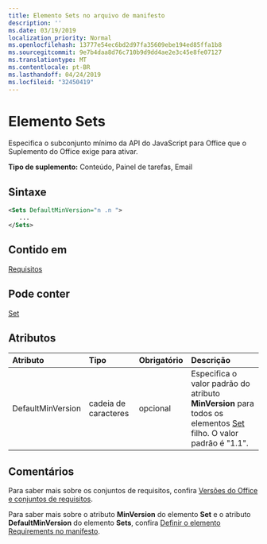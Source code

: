 ```yaml
---
title: Elemento Sets no arquivo de manifesto
description: ''
ms.date: 03/19/2019
localization_priority: Normal
ms.openlocfilehash: 13777e54ec6bd2d97fa35609ebe194ed85ffa1b8
ms.sourcegitcommit: 9e7b4daa8d76c710b9d9dd4ae2e3c45e8fe07127
ms.translationtype: MT
ms.contentlocale: pt-BR
ms.lasthandoff: 04/24/2019
ms.locfileid: "32450419"
---
```

# <a name="sets-element"></a>Elemento Sets

Especifica o subconjunto mínimo da API do JavaScript para Office que o Suplemento do Office exige para ativar.

**Tipo de suplemento:** Conteúdo, Painel de tarefas, Email

## <a name="syntax"></a>Sintaxe

```XML
<Sets DefaultMinVersion="n .n ">
   ...
</Sets>
```

## <a name="contained-in"></a>Contido em

[Requisitos](requirements.md)

## <a name="can-contain"></a>Pode conter

[Set](set.md)

## <a name="attributes"></a>Atributos

|**Atributo**|**Tipo**|**Obrigatório**|**Descrição**|
|:-----|:-----|:-----|:-----|
|DefaultMinVersion|cadeia de caracteres|opcional|Especifica o valor padrão do atributo  **MinVersion** para todos os elementos [Set](set.md) filho. O valor padrão é "1.1".|

## <a name="remarks"></a>Comentários

Para saber mais sobre os conjuntos de requisitos, confira [Versões do Office e conjuntos de requisitos](/office/dev/add-ins/develop/office-versions-and-requirement-sets).

Para saber mais sobre o atributo **MinVersion** do elemento **Set** e o atributo **DefaultMinVersion** do elemento **Sets**, confira [Definir o elemento Requirements no manifesto](/office/dev/add-ins/develop/specify-office-hosts-and-api-requirements#set-the-requirements-element-in-the-manifest).

